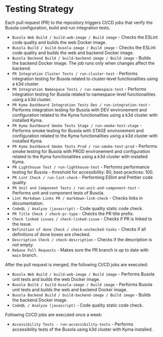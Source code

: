 # Testing Strategy

Each pull request (PR) to the repository triggers CI/CD jobs that verify the Busola configuration, build and run integration tests.

- `Busola Web Build / build-web-image / Build image` - Checks the ESLint code quality and builds the web Docker image.
- `Busola Build / build-busola-image / Build image` - Checks the ESLint code quality and builds the web and backend Docker image.
- `Busola Backend Build / build-backend-image / Build image` - Builds the backend Docker image. The job runs only when changes affect the backend.
- `PR Integration Cluster Tests / run-cluster-test` - Performs integration testing for Busola related to cluster-level functionalities using a k3d cluster.
- `PR Integration Namespace Tests / run-namespace-test` - Performs integration testing for Busola related to namespace-level functionalities using a k3d cluster.
- `PR Kyma Dashboard Integration Tests Dev / run-integration-test` - Performs integration testing for Busola with DEV environement and configuration related to the Kyma functionalities using a k3d cluster with installed Kyma.
- `PR Kyma Dashboard Smoke Tests Stage / run-smoke-test-stage` - Performs smoke testing for Busola with STAGE environement and configuration related to the Kyma functionalities using a k3d cluster with installed Kyma.
- `PR Kyma Dashboard Smoke Tests Prod / run-smoke-test-prod` - Performs smoke testing for Busola with PROD environement and configuration related to the Kyma functionalities using a k3d cluster with installed Kyma.
- `PR Lighthouse Test / run-lighthouse-test` - Performs performance testing for Busola - threshold for accessibility: 80, best-practices: 100.
- `PR Lint Check / run-lint-check` - Performing ESlint and Prettier code quality.
- `PR Unit and Component Tests / run-unit-and-component-test` - Performs unit and component tests of Busola.
- `Lint Markdown Links PR / markdown-link-check` - Checks links in documentation.
- `CodeQL / Analyze (javascript)` - Code quality static code check.
- `PR Title Check / check-pr-type` - Checks the PR title prefix.
- `Check linked issues / check-linked-issue` - Checks if PR is linked to the issue.
- `Definition of done Check / check-unchecked-tasks` - Checks if all definitions of done boxes are checked.
- `Description Check / check-description` - Checks if the description is not empty.
- `Rebase Pull Requests` - Makes sure the PR branch is up to date with `main` branch.

After the pull request is merged, the following CI/CD jobs are executed:

- `Busola Web Build / build-web-image / Build image` - Performs Busola unit tests and builds the web Docker image.
- `Busola Build / build-busola-image / Build image` - Performs Busola unit tests and builds the web and backend Docker image.
- `Busola Backend Build / build-backend-image / Build image` - Builds the backend Docker image.
- `CodeQL / Analyze (javascript)` - Code quality static code check.

Following CI/CD jobs are executed once a week:

- `Accessibility Tests - run-accessibility-tests` - Performs accessibility tests of the Busola using k3d cluster with Kyma installed.
